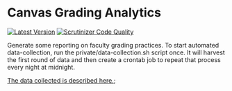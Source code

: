# Canvas Grading Analytics

[![Latest Version](https://img.shields.io/packagist/v/smtech/grading-analytics.svg)](https://packagist.org/packages/smtech/grading-analytics)
[![Scrutinizer Code Quality](https://scrutinizer-ci.com/g/smtech/grading-analytics/badges/quality-score.png?b=master)](https://scrutinizer-ci.com/g/smtech/grading-analytics/?branch=master)

Generate some reporting on faculty grading practices. To start automated data-collection, run the private/data-collection.sh script once. It will harvest the first round of data and then create a crontab job to repeat that process every night at midnight.

[The data collected is described here.](https://smtech.github.io/grading-analytics/definitions.html);

